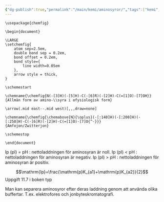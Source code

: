```yaml
---
{"dg-publish":true,"permalink":"/main/kemi/aminosyror/","tags":["kemi","organisk-kemi","biokemi"]}
---
```



```chemfig
\usepackage{chemfig}

\begin{document}

\LARGE
\setchemfig{
	atom sep=2.5em,
	double bond sep = 0.2em,
	bond offset = 0.2em,
	bond style={
		line width=0.05em
	},
	arrow style = thick,
}

\schemestart

\chemname{\chemfig{N(-[3]H)(-[5]H)-C(-[6]R)(-[2]H)-C(=[1]O)-[7]OH}}
{Allmän form av amino-\\syra i ofysiologisk form}

\arrow(.mid east--.mid west)[,,,draw=none]

\chemname{\chemfig{\chemabove{N}{\oplus}(-[:140]H)(-[:200]H)(-[:250]H)-C(-[6]R)(-[2]H)-C(=[1]O)-[7]O{^-}}}
{Amfojon/Zwitterjon}

\schemestop

\end{document}
```

Ip (pI) = pH : nettoladdningen för aminosyran är noll.
Ip (pI) < pH : nettoladdningen för aminosyran är negativ.
Ip (pI) > pH : nettoladdningen för aminosyran är positiv.

$$\mathrm{Ip}=\frac{\mathrm{p}K_{a1}+\mathrm{p}K_{a2}}{2}$$
Uppgift 11.7 i boken typ

Man kan separera aminosyror efter deras laddning genom att använda olika buffertar.
T.ex. elektrofores och jonbyteskromatografi.